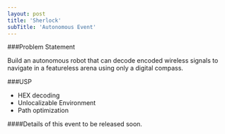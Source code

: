 ```yaml
---
layout: post
title: 'Sherlock'
subTitle: 'Autonomous Event'
---
```


###Problem Statement

Build an autonomous robot that can decode encoded wireless signals to navigate in a featureless arena using only a digital compass.

###USP

- HEX decoding
- Unlocalizable Environment
- Path optimization

####Details of this event to be released soon.